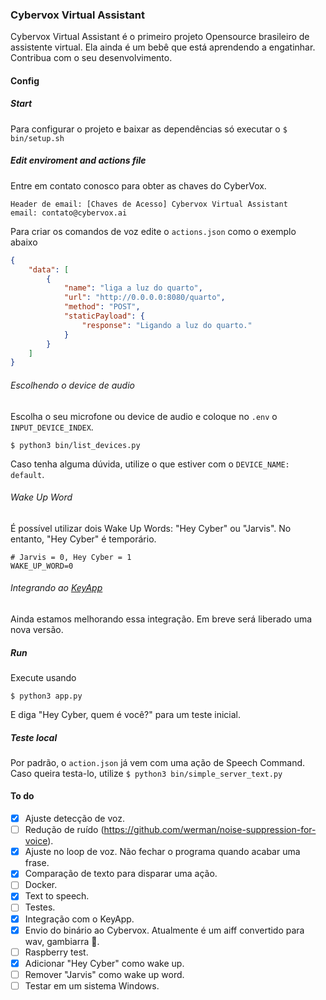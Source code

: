 ### Cybervox Virtual Assistant
Cybervox Virtual Assistant é o primeiro projeto Opensource brasileiro de assistente virtual. Ela ainda é um bebê que está aprendendo a engatinhar. Contribua com o seu desenvolvimento.
#### Config
##### Start
Para configurar o projeto e baixar as dependências só executar o 
``$ bin/setup.sh``
##### Edit enviroment and actions file
Entre em contato conosco para obter as chaves do CyberVox.
```
Header de email: [Chaves de Acesso] Cybervox Virtual Assistant
email: contato@cybervox.ai
```
Para criar os comandos de voz edite o ``actions.json`` como o exemplo abaixo
~~~json
{
    "data": [
        {
            "name": "liga a luz do quarto",
            "url": "http://0.0.0.0:8080/quarto",
            "method": "POST",
            "staticPayload": {
                "response": "Ligando a luz do quarto."
            }
        }
    ]
}
~~~
###### Escolhendo o device de audio
Escolha o seu microfone ou device de audio e coloque no ``.env`` o ``INPUT_DEVICE_INDEX``.
```
$ python3 bin/list_devices.py
```
Caso tenha alguma dúvida, utilize o que estiver com o `DEVICE_NAME: default`.
###### Wake Up Word
É possível utilizar dois Wake Up Words: "Hey Cyber" ou "Jarvis". No entanto, "Hey Cyber" é temporário.
```
# Jarvis = 0, Hey Cyber = 1
WAKE_UP_WORD=0
```
###### Integrando ao [KeyApp](https://keyapp.ai/)
Ainda estamos melhorando essa integração. Em breve será liberado uma nova versão.
##### Run
Execute usando
```
$ python3 app.py
```
E diga "Hey Cyber, quem é você?" para um teste inicial.
##### Teste local
Por padrão, o ```action.json``` já vem com uma ação de Speech Command. Caso queira testa-lo, utilize 
``$ python3 bin/simple_server_text.py``
#### To do
- [x] Ajuste detecção de voz.
- [ ] Redução de ruído (https://github.com/werman/noise-suppression-for-voice).
- [x] Ajuste no loop de voz. Não fechar o programa quando acabar uma frase.
- [x] Comparação de texto para disparar uma ação.
- [ ] Docker.
- [x] Text to speech.
- [ ] Testes.
- [x] Integração com o KeyApp.
- [x] Envio do binário ao Cybervox. Atualmente é um aiff convertido para wav, gambiarra :see_no_evil:.
- [ ] Raspberry test.
- [x] Adicionar "Hey Cyber" como wake up.
- [ ] Remover "Jarvis" como wake up word.
- [ ] Testar em um sistema Windows.
